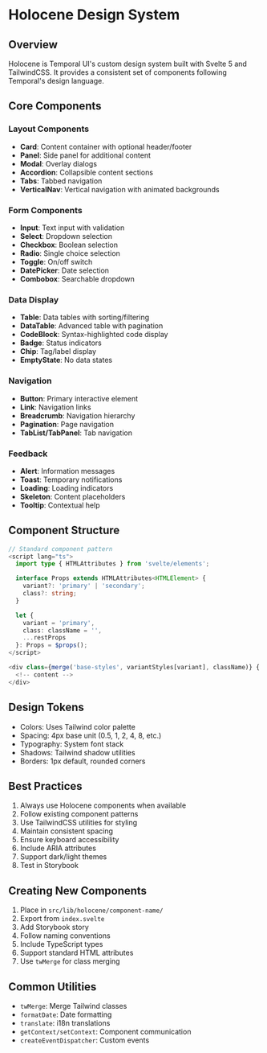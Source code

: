 # Holocene Design System

## Overview

Holocene is Temporal UI's custom design system built with Svelte 5 and TailwindCSS. It provides a consistent set of components following Temporal's design language.

## Core Components

### Layout Components

- **Card**: Content container with optional header/footer
- **Panel**: Side panel for additional content
- **Modal**: Overlay dialogs
- **Accordion**: Collapsible content sections
- **Tabs**: Tabbed navigation
- **VerticalNav**: Vertical navigation with animated backgrounds

### Form Components

- **Input**: Text input with validation
- **Select**: Dropdown selection
- **Checkbox**: Boolean selection
- **Radio**: Single choice selection
- **Toggle**: On/off switch
- **DatePicker**: Date selection
- **Combobox**: Searchable dropdown

### Data Display

- **Table**: Data tables with sorting/filtering
- **DataTable**: Advanced table with pagination
- **CodeBlock**: Syntax-highlighted code display
- **Badge**: Status indicators
- **Chip**: Tag/label display
- **EmptyState**: No data states

### Navigation

- **Button**: Primary interactive element
- **Link**: Navigation links
- **Breadcrumb**: Navigation hierarchy
- **Pagination**: Page navigation
- **TabList/TabPanel**: Tab navigation

### Feedback

- **Alert**: Information messages
- **Toast**: Temporary notifications
- **Loading**: Loading indicators
- **Skeleton**: Content placeholders
- **Tooltip**: Contextual help

## Component Structure

```typescript
// Standard component pattern
<script lang="ts">
  import type { HTMLAttributes } from 'svelte/elements';

  interface Props extends HTMLAttributes<HTMLElement> {
    variant?: 'primary' | 'secondary';
    class?: string;
  }

  let {
    variant = 'primary',
    class: className = '',
    ...restProps
  }: Props = $props();
</script>

<div class={merge('base-styles', variantStyles[variant], className)} {...restProps}>
  <!-- content -->
</div>
```

## Design Tokens

- Colors: Uses Tailwind color palette
- Spacing: 4px base unit (0.5, 1, 2, 4, 8, etc.)
- Typography: System font stack
- Shadows: Tailwind shadow utilities
- Borders: 1px default, rounded corners

## Best Practices

1. Always use Holocene components when available
2. Follow existing component patterns
3. Use TailwindCSS utilities for styling
4. Maintain consistent spacing
5. Ensure keyboard accessibility
6. Include ARIA attributes
7. Support dark/light themes
8. Test in Storybook

## Creating New Components

1. Place in `src/lib/holocene/component-name/`
2. Export from `index.svelte`
3. Add Storybook story
4. Follow naming conventions
5. Include TypeScript types
6. Support standard HTML attributes
7. Use `twMerge` for class merging

## Common Utilities

- `twMerge`: Merge Tailwind classes
- `formatDate`: Date formatting
- `translate`: i18n translations
- `getContext/setContext`: Component communication
- `createEventDispatcher`: Custom events
